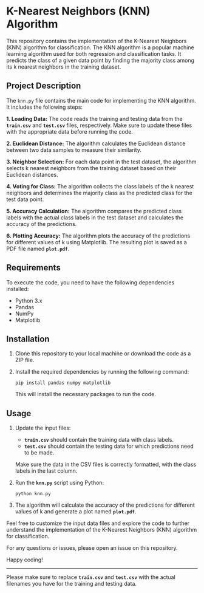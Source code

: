 # K-Nearest Neighbors (KNN) Algorithm

This repository contains the implementation of the K-Nearest Neighbors (KNN) algorithm for classification. The KNN algorithm is a popular machine learning algorithm used for both regression and classification tasks. It predicts the class of a given data point by finding the majority class among its k nearest neighbors in the training dataset.

## Project Description

The `knn.py` file contains the main code for implementing the KNN algorithm. It includes the following steps:

**1. Loading Data:** The code reads the training and testing data from the **`train.csv`** and **`test.csv`** files, respectively. Make sure to update these files with the appropriate data before running the code.

**2. Euclidean Distance:** The algorithm calculates the Euclidean distance between two data samples to measure their similarity.

**3. Neighbor Selection:** For each data point in the test dataset, the algorithm selects k nearest neighbors from the training dataset based on their Euclidean distances.

**4. Voting for Class:** The algorithm collects the class labels of the k nearest neighbors and determines the majority class as the predicted class for the test data point.

**5. Accuracy Calculation:** The algorithm compares the predicted class labels with the actual class labels in the test dataset and calculates the accuracy of the predictions.

**6. Plotting Accuracy:** The algorithm plots the accuracy of the predictions for different values of k using Matplotlib. The resulting plot is saved as a PDF file named **`plot.pdf`**.

## Requirements

To execute the code, you need to have the following dependencies installed:

- Python 3.x
- Pandas
- NumPy
- Matplotlib

## Installation

1. Clone this repository to your local machine or download the code as a ZIP file.

2. Install the required dependencies by running the following command:

   ```shell
   pip install pandas numpy matplotlib
   ```

   This will install the necessary packages to run the code.

## Usage

1. Update the input files:
   - **`train.csv`** should contain the training data with class labels.
   - **`test.csv`** should contain the testing data for which predictions need to be made.

   Make sure the data in the CSV files is correctly formatted, with the class labels in the last column.

2. Run the **`knn.py`** script using Python:

   ```shell
   python knn.py
   ```

3. The algorithm will calculate the accuracy of the predictions for different values of k and generate a plot named **`plot.pdf`**.

Feel free to customize the input data files and explore the code to further understand the implementation of the K-Nearest Neighbors (KNN) algorithm for classification.

For any questions or issues, please open an issue on this repository.

Happy coding!

---

Please make sure to replace **`train.csv`** and **`test.csv`** with the actual filenames you have for the training and testing data.